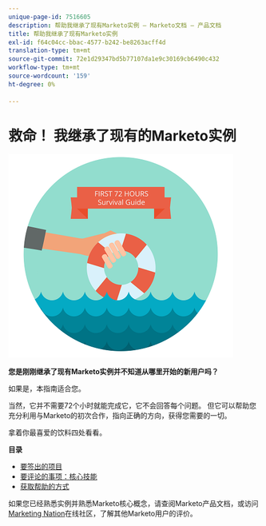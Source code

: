 ```yaml
---
unique-page-id: 7516605
description: 帮助我继承了现有Marketo实例 — Marketo文档 — 产品文档
title: 帮助我继承了现有Marketo实例
exl-id: f64c04cc-bbac-4577-b242-be8263acff4d
translation-type: tm+mt
source-git-commit: 72e1d29347bd5b77107da1e9c30169cb6490c432
workflow-type: tm+mt
source-wordcount: '159'
ht-degree: 0%

---
```


# 救命！ 我继承了现有的Marketo实例

![](assets/help-ive-inherited-an-existing-marketo-instance.png)

**您是刚刚继承了现有Marketo实例并不知道从哪里开始的新用户吗？**

如果是，本指南适合您。

当然，它并不需要72个小时就能完成它，它不会回答每个问题。 但它可以帮助您充分利用与Marketo的初次合作，指向正确的方向，获得您需要的一切。

拿着你最喜爱的饮料四处看看。

**目录**

* [要签出的项目](/help/marketo/getting-started/inheriting-a-marketo-instance/items-to-check-off.md)
* [要评论的事项：核心技能](/help/marketo/getting-started/inheriting-a-marketo-instance/things-to-review-core-skills.md)
* [获取帮助的方式](/help/marketo/getting-started/inheriting-a-marketo-instance/ways-to-get-help.md)

如果您已经熟悉实例并熟悉Marketo核心概念，请查阅Marketo产品文档，或访问[Marketing Nation](https://nation.marketo.com/)在线社区，了解其他Marketo用户的评价。
